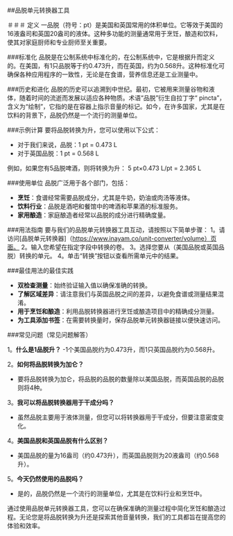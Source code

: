 ##品脱单元转换器工具

＃＃＃ 定义
一品脱（符号：pt）是美国和英国常用的体积单位。它等效于美国的16液盎司和英国20盎司的液体。这种多功能的测量通常用于烹饪，酿造和饮料，使其对家庭厨师和专业厨师至关重要。

###标准化
品脱是在公制系统中标准化的，在公制系统中，它是根据升而定义的。在美国，有1只品脱等于约0.473升，而在英国，约为0.568升。这种标准化可确保各种应用程序的一致性，无论是在食谱，营养信息还是工业测量中。

###历史和进化
品脱的历史可以追溯到中世纪。最初，它被用来测量谷物和液体，随着时间的流逝而发展以适应各种物质。术语“品脱”衍生自拉丁字“ pincta”，含义为“绘制”，它指的是在容器上指示音量的标记。如今，在许多国家，尤其是在饮料的背景下，品脱仍然是一个流行的测量单位。

###示例计算
要将品脱转换为升，您可以使用以下公式：
- 对于我们来说，品脱：1 pt = 0.473 L
- 对于英国品脱：1 pt = 0.568 L

例如，如果您有5品脱啤酒，则将转换为升：
5 pt×0.473 L/pt = 2.365 L

###使用单位
品脱广泛用于各个部门，包括：
-  **烹饪**：食谱经常需要品脱成分，尤其是牛奶，奶油或肉汤等液体。
-  **饮料行业**：品脱是酒吧和餐馆中的啤酒和苹果酒的标准服务。
-  **家用酿造**：家庭酿造者经常以品脱的成分进行精确度量。

###用法指南
要与我们的品脱单元转换器工具互动，请按照以下简单步骤：
1。请访问[品脱单元转换器]（https://www.inayam.co/unit-converter/volume）页面。
2。输入您希望在指定字段中转换的卷。
3。选择您要从（美国品脱或英国品脱）转换的单元。
4。单击“转换”按钮以查看所需单元中的结果。

###最佳用法的最佳实践
-  **双检查测量**：始终验证输入值以确保准确的转换。
-  **了解区域差异**：请注意我们与英国品脱之间的差异，以避免食谱或测量结果混淆。
-  **用于烹饪和酿造**：利用品脱转换器进行烹饪或酿造项目中的精确成分测量。
-  **为工具添加书签**：在需要转换量时，保存品脱单元转换器链接以便快速访问。

###常见问题（常见问题解答）

1。**什么是1品脱升？**
-1个美国品脱约为0.473升，而1只英国品脱约为0.568升。

2。**如何将品脱转换为加仑？**
- 要将品脱转换为加仑，将品脱的品脱的数量除以美国品脱，而英国品脱的品脱则将4种。

3。**我可以将品脱转换器用于干成分吗？**
- 虽然品脱主要用于液体测量，但您可以将转换器用于干成分，但要注意密度变化。

4。**美国品脱和英国品脱有什么区别？**
- 美国品脱的量为16盎司（约0.473升），而英国品脱则为20液盎司（约0.568升）。

5。**今天仍然使用的品脱吗？**
- 是的，品脱仍然是一个流行的测量单位，尤其是在饮料行业和烹饪中。

通过使用品脱单元转换器工具，您可以在确保准确的测量过程中简化烹饪和酿造过程。无论您是将品脱转换为升还是探索其他音量转换，我们的工具都旨在提高您的体验和效率。